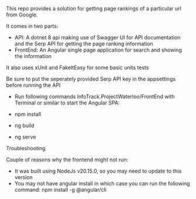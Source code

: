 This repo provides a solution for getting page rankings of a particular url from Google.

It comes in two parts:
- API: A dotnet 8 api making use of Swagger UI for API documentation and the Serp API for getting the page ranking information
- FrontEnd: An Angular single page application for search and showing the information

It also uses xUnit and FakeItEasy for some basic units tests

Be sure to put the seperately provided Serp API key in the appsettings before running the API

- Run following commands InfoTrack.ProjectWaterloo/FrontEnd with Terminal or similar to start the Angular SPA:

 - npm install
 - ng build
 - ng serve

Troubleshooting

Couple of reasons why the frontend might not run:

- It was built using NodeJs v20.15.0, so you may need to update to this version
- You may not have angular install in which case you can run the following command: npm install -g @angular/cli
